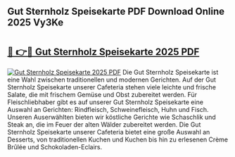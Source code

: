 ## Gut Sternholz Speisekarte PDF Download Online 2025 Vy3Ke

# <h2><a href="http://gc9t1pa.nevu.top/?p=Gut+Sternholz+Speisekarte">🔗 👉🔴 Gut Sternholz Speisekarte 2025 PDF</a></h2>

[![Gut Sternholz Speisekarte 2025 PDF](https://i.imgur.com/dBaPXMq.png)](http://gc9t1pa.nevu.top/?p=Gut+Sternholz+Speisekarte)
Die Gut Sternholz Speisekarte ist eine Wahl zwischen traditionellen und modernen Gerichten. Auf der Gut Sternholz Speisekarte unserer Cafeteria stehen viele leichte und frische Salate, die mit frischem Gemüse und Obst zubereitet werden. Für Fleischliebhaber gibt es auf unserer Gut Sternholz Speisekarte eine Auswahl an Gerichten: Rindfleisch, Schweinefleisch, Huhn und Fisch. Unseren Auserwählten bieten wir köstliche Gerichte wie Schaschlik und Steak an, die im Feuer der alten Wälder zubereitet werden. Die Gut Sternholz Speisekarte unserer Cafeteria bietet eine große Auswahl an Desserts, von traditionellen Kuchen und Kuchen bis hin zu erlesenen Crème Brûlée und Schokoladen-Eclairs.
